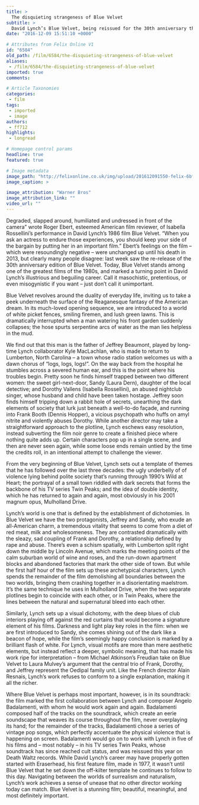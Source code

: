 ```yaml
---
title: >
  The disquieting strangeness of Blue Velvet
subtitle: >
  David Lynch’s Blue Velvet, being reissued for the 30th anniversary this month, introduced the world to the themes that would run through the director’s work for the next three decades. A stunning world of glamour and grime, Blue Velvet is a masterpiece.
date: "2016-12-09 15:51:10 +0000"

# Attributes from Felix Online V1
id: "6584"
old_path: /film/6584/the-disquieting-strangeness-of-blue-velvet
aliases:
 - /film/6584/the-disquieting-strangeness-of-blue-velvet
imported: true
comments:

# Article Taxonomies
categories:
 - film
tags:
 - imported
 - image
authors:
 - ff712
highlights:
 - longread

# Homepage control params
headline: true
featured: true

# Image metadata
image_path: "http://felixonline.co.uk/img/upload/201612091550-felix-6bfb4bda9934d113f85f5ddd17a4491c.png"
image_caption: >

image_attribution: "Warner Bros"
image_attribution_link: ""
video_url: ""
---
```


Degraded, slapped around, humiliated and undressed in front of the camera” wrote Roger Ebert, esteemed American film reviewer, of Isabella Rossellini’s performance in David Lynch’s 1986 film Blue Velvet. “When you ask an actress to endure those experiences, you should keep your side of the bargain by putting her in an important film.” Ebert’s feelings on the film – which were resoundingly negative – were unchanged up until his death in 2013, but clearly many people disagree: last week saw the re-release of the 30th anniversary edition of Blue Velvet. Today, Blue Velvet stands among one of the greatest films of the 1980s, and marked a turning point in David Lynch’s illustrious and beguiling career. Call it masochistic, pretentious, or even misogynistic if you want – just don’t call it unimportant.

Blue Velvet revolves around the duality of everyday life, inviting us to take a peek underneath the surface of the Reaganesque fantasy of the American dream. In its much-loved opening sequence, we are introduced to a world of white picket fences, smiling firemen, and lush green lawns. This is dramatically interrupted when a man watering his front garden suddenly collapses; the hose spurts serpentine arcs of water as the man lies helpless in the mud.

We find out that this man is the father of Jeffrey Beaumont, played by long-time Lynch collaborator Kyle MacLachlan, who is made to return to Lumberton, North Carolina – a town whose radio station welcomes us with a dawn chorus of “logs, logs, logs!”. On the way back from the hospital he stumbles across a severed human ear, and this is the point where his troubles begin. Pretty soon he finds himself trapped between two different women: the sweet girl-next-door, Sandy (Laura Dern), daughter of the local detective; and Dorothy Vallens (Isabella Rossellini), an abused nightclub singer, whose husband and child have been taken hostage.
Jeffrey soon finds himself tripping down a rabbit hole of secrets, unearthing the dark elements of society that lurk just beneath a well-to-do façade, and running into Frank Booth (Dennis Hopper), a vicious psychopath who huffs on amyl nitrite and violently abuses Dorothy. While another director may take a straightforward approach to the plotline, Lynch eschews easy resolution, instead subverting the film noir genre to create a finished piece where nothing quite adds up. Certain characters pop up in a single scene, and then are never seen again, while some loose ends remain untied by the time the credits roll, in an intentional attempt to challenge the viewer.

From the very beginning of Blue Velvet, Lynch sets out a template of themes that he has followed over the last three decades: the ugly underbelly of of violence lying behind polite society that’s running through 1990’s Wild at Heart; the portrayal of a small town riddled with dark secrets that forms the backbone of his TV series Twin Peaks; and the idea of double identity, which he has returned to again and again, most obviously in his 2001 magnum opus, Mulholland Drive.

Lynch’s world is one that is defined by the establishment of dichotomies. In Blue Velvet we have the two protagonists, Jeffrey and Sandy, who exude an all-American charm, a tremendous vitality that seems to come from a diet of red meat, milk and wholesomeness. They are contrasted dramatically with the sleazy, sad coupling of Frank and Dorothy, a relationship defined by rape and abuse. There’s even a schism spatially, with Lumberton split right down the middle by Lincoln Avenue, which marks the meeting points of the calm suburban world of wine and roses, and the run-down apartment blocks and abandoned factories that mark the other side of town. But while the first half hour of the film sets up these archetypical characters, Lynch spends the remainder of the film demolishing all boundaries between the two worlds, bringing them crashing together in a disorientating maelstrom. It’s the same technique he uses in Mulholland Drive, when the two separate plotlines begin to coincide with each other, or in Twin Peaks, where the lines between the natural and supernatural bleed into each other.

Similarly, Lynch sets up a visual dichotomy, with the deep blues of club interiors playing off against the red curtains that would become a signature element of his films. Darkness and light play key roles in the film: when we are first introduced to Sandy, she comes shining out of the dark like a beacon of hope, while the film’s seemingly happy conclusion is marked by a brilliant flash of white. For Lynch, visual motifs are more than mere aesthetic elements, but instead reflect a deeper, symbolic meaning, that has made his work ripe for interpretation – from Michael Atkinson’s Freudian take on Blue Velvet to Laura Mulvey’s argument that the central trio of Frank, Dorothy, and Jeffrey represent the Oedipal family unit. Like the French director Alain Resnais, Lynch’s work refuses to conform to a single explanation, making it all the richer.

Where Blue Velvet is perhaps most important, however, is in its soundtrack: the film marked the first collaboration between Lynch and composer Angelo Badalamenti, with whom he would work again and again. Badalamenti composed half of the tracks on the soundtrack, which create an eerie soundscape that weaves its course throughout the film, never overplaying its hand; for the remainder of the tracks, Badalamenti chose a series of vintage pop songs, which perfectly accentuate the physical violence that is happening on screen. Badalamenti would go on to work with Lynch in five of his films and – most notably – in his TV series Twin Peaks, whose soundtrack has since reached cult status, and was reissued this year on Death Waltz records.
While David Lynch’s career may have properly gotten started with Eraserhead, his first feature film, made in 1977, it wasn’t until Blue Velvet that he set down the off-kilter template he continues to follow to this day. Navigating between the worlds of surrealism and naturalism, Lynch’s work achieves a sense of unease that no other director working today can match. Blue Velvet is a stunning film; beautiful, meaningful, and most definitely important.
